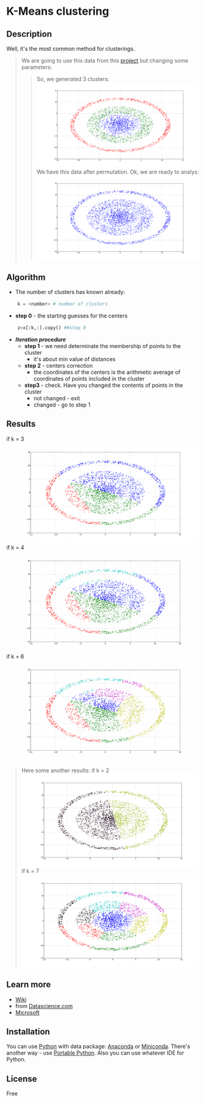 # K-Means clustering

## Description

Well, it's the most common method for clusterings.

>We are going to use this data from this [project](https://github.com/rcv911/Cluster_generation) but changing some parameters: 
>>So, we generated 3 clusters:
![](images/cluster_circle_data0.png)
>>We have this data after permutation. Ok, we are ready to analys:
![](images/cluster_circle_data1.png)

## Algorithm

+ The number of clusters has known already:
```python
	k = <number> # number of clusters
```
+ **step 0** - the starting guesses for the centers
```python
	z=x[:k,:].copy() ##step 0
```
+ ***Iteration procedure***
  + **step 1** - we need determinate the membership of points to the cluster
    + it's about min value of distances
  + **step 2** - centers correction
    + the coordinates of the centers is the arithmetic average of coordinates of points included in the cluster
  + **step3** - check. Have you changed the contents of points in the cluster
    + not changed - exit
	+ changed - go to step 1


## Results
if k = 3 
![](images/3clusters.gif)
if k = 4
![](images/4clusters.gif)
if k = 6
![](images/6clusters.gif)
> Here some another results: if k = 2
![](images/2clusters.png)
if k = 7
![](images/7clusters.png)

## Learn more

- [Wiki](https://en.wikipedia.org/wiki/K-means_clustering)
- from [Datascience.com](https://www.datascience.com/blog/k-means-clustering)
- [Microsoft](https://msdn.microsoft.com/en-us/library/azure/dn905944.aspx)

## Installation

You can use [Python](https://www.python.org/) with data package: [Anaconda](https://www.anaconda.com/) or [Miniconda](https://conda.io/miniconda).
There's another way - use [Portable Python](http://portablepython.com/). Also you can use whatever IDE for Python.

## License

Free

